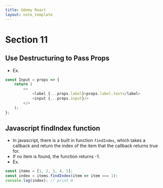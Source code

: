 ```yaml
---
title: Udemy React
layout: note_template
---
```


# Section 11

## Use Destructuring to Pass Props

- Ex.

```js
const Input = props => {
    return (
        <>
            <label {...props.label}>props.label.text</label>
            <input {...props.input}/>
        </>
    );
};
```

## Javascript findIndex function

- In javascript, there is a built in function `findIndex`, which takes a callback and return the index of the item that the callback returns true for.
- If no item is found, the function returns -1.
- Ex.

```js
const items = [1, 2, 3, 4, 5];
const index = items.findIndex(item => item === 1);
console.log(index); // print 0
```
